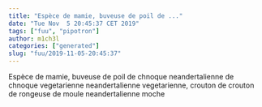 ```yaml
---
title: "Espèce de mamie, buveuse de poil de ..."
date: "Tue Nov  5 20:45:37 CET 2019"
tags: ["fuu", "pipotron"]
author: m1ch3l
categories: ["generated"]
slug: "fuu/2019-11-05-20:45:37"
---
```


Espèce de mamie, buveuse de poil de chnoque neandertalienne de chnoque vegetarienne neandertalienne vegetarienne, crouton de crouton de rongeuse de moule neandertalienne moche
